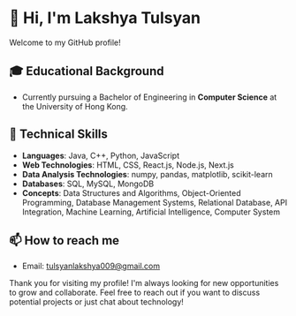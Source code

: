 # 👋 Hi, I'm Lakshya Tulsyan

Welcome to my GitHub profile!

## 🎓 Educational Background
- Currently pursuing a Bachelor of Engineering in **Computer Science** at the University of Hong Kong.

## 🚀 Technical Skills
- **Languages**: Java, C++, Python, JavaScript
- **Web Technologies**: HTML, CSS, React.js, Node.js, Next.js
- **Data Analysis Technologies**: numpy, pandas, matplotlib, scikit-learn
- **Databases**: SQL, MySQL, MongoDB
- **Concepts**: Data Structures and Algorithms, Object-Oriented Programming, Database Management Systems, Relational Database, API Integration, Machine Learning, Artificial Intelligence, Computer System

## 📫 How to reach me
- Email: [tulsyanlakshya009@gmail.com](mailto:tulsyanlakshya009@gmail.com)

Thank you for visiting my profile! I'm always looking for new opportunities to grow and collaborate. Feel free to reach out if you want to discuss potential projects or just chat about technology!
